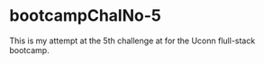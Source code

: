 # bootcampChalNo-5



This is my attempt at the 5th challenge at for the Uconn flull-stack bootcamp.
